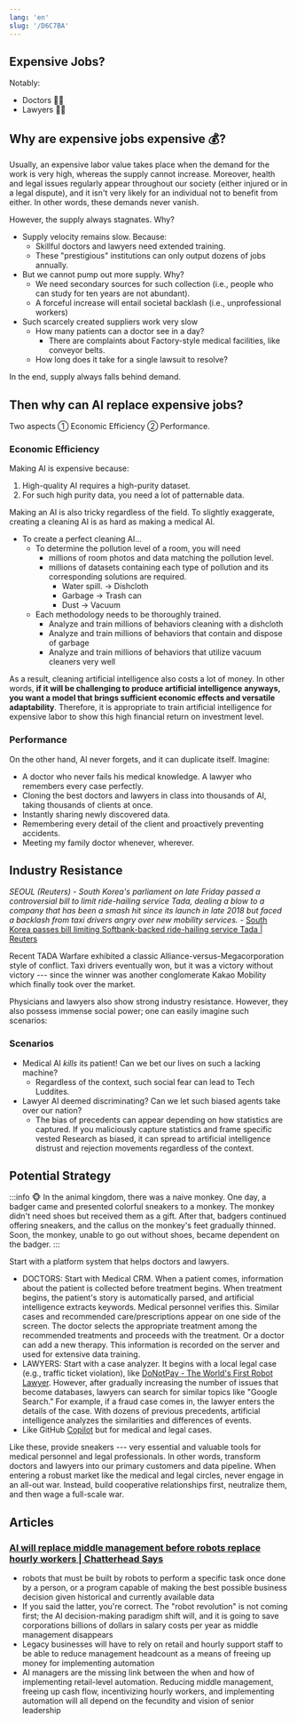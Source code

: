 ```yaml
---
lang: 'en'
slug: '/D6C7BA'
---
```


## Expensive Jobs?

Notably:

- Doctors 🧑‍⚕️
- Lawyers 🧑‍⚖️

## Why are expensive jobs expensive 💰?

Usually, an expensive labor value takes place when the demand for the work is very high, whereas the supply cannot increase. Moreover, health and legal issues regularly appear throughout our society (either injured or in a legal dispute), and it isn't very likely for an individual not to benefit from either. In other words, these demands never vanish.

However, the supply always stagnates. Why?

- Supply velocity remains slow. Because:
  - Skillful doctors and lawyers need extended training.
  - These "prestigious" institutions can only output dozens of jobs annually.
- But we cannot pump out more supply. Why?
  - We need secondary sources for such collection (i.e., people who can study for ten years are not abundant).
  - A forceful increase will entail societal backlash (i.e., unprofessional workers)
- Such scarcely created suppliers work very slow
  - How many patients can a doctor see in a day?
    - There are complaints about Factory-style medical facilities, like conveyor belts.
  - How long does it take for a single lawsuit to resolve?

In the end, supply always falls behind demand.

## Then why can AI replace expensive jobs?

Two aspects ① Economic Efficiency ② Performance.

### Economic Efficiency

Making AI is expensive because:

1.  High-quality AI requires a high-purity dataset.
2.  For such high purity data, you need a lot of patternable data.

Making an AI is also tricky regardless of the field. To slightly exaggerate, creating a cleaning AI is as hard as making a medical AI.

- To create a perfect cleaning AI...
  - To determine the pollution level of a room, you will need
    - millions of room photos and data matching the pollution level.
    - millions of datasets containing each type of pollution and its corresponding solutions are required.
      - Water spill. → Dishcloth
      - Garbage → Trash can
      - Dust → Vacuum
  - Each methodology needs to be thoroughly trained.
    - Analyze and train millions of behaviors cleaning with a dishcloth
    - Analyze and train millions of behaviors that contain and dispose of garbage
    - Analyze and train millions of behaviors that utilize vacuum cleaners very well

As a result, cleaning artificial intelligence also costs a lot of money. In other words, **if it will be challenging to produce artificial intelligence anyways, you want a model that brings sufficient economic effects and versatile adaptability**. Therefore, it is appropriate to train artificial intelligence for expensive labor to show this high financial return on investment level.

### Performance

On the other hand, AI never forgets, and it can duplicate itself. Imagine:

- A doctor who never fails his medical knowledge. A lawyer who remembers every case perfectly.
- Cloning the best doctors and lawyers in class into thousands of AI, taking thousands of clients at once.
- Instantly sharing newly discovered data.
- Remembering every detail of the client and proactively preventing accidents.
- Meeting my family doctor whenever, wherever.

## Industry Resistance

_SEOUL (Reuters) - South Korea's parliament on late Friday passed a controversial bill to limit ride-hailing service Tada, dealing a blow to a company that has been a smash hit since its launch in late 2018 but faced a backlash from taxi drivers angry over new mobility services._ - [South Korea passes bill limiting Softbank-backed ride-hailing service Tada | Reuters](https://www.reuters.com/article/us-socar-taxi/south-korea-passes-bill-limiting-softbank-backed-ride-hailing-service-tada-idUSKBN20T30P)

Recent TADA Warfare exhibited a classic Alliance-versus-Megacorporation style of conflict. Taxi drivers eventually won, but it was a victory without victory --- since the winner was another conglomerate Kakao Mobility which finally took over the market.

Physicians and lawyers also show strong industry resistance. However, they also possess immense social power; one can easily imagine such scenarios:

### Scenarios

- Medical AI _kills_ its patient! Can we bet our lives on such a lacking machine?
  - Regardless of the context, such social fear can lead to Tech Luddites.
- Lawyer AI deemed discriminating? Can we let such biased agents take over our nation?
  - The bias of precedents can appear depending on how statistics are captured. If you maliciously capture statistics and frame specific vested Research as biased, it can spread to artificial intelligence distrust and rejection movements regardless of the context.

## Potential Strategy

:::info 🐵
In the animal kingdom, there was a naive monkey. One day, a badger came and presented colorful sneakers to a monkey. The monkey didn't need shoes but received them as a gift. After that, badgers continued offering sneakers, and the callus on the monkey's feet gradually thinned. Soon, the monkey, unable to go out without shoes, became dependent on the badger.
:::

Start with a platform system that helps doctors and lawyers.

- DOCTORS: Start with Medical CRM. When a patient comes, information about the patient is collected before treatment begins. When treatment begins, the patient's story is automatically parsed, and artificial intelligence extracts keywords. Medical personnel verifies this. Similar cases and recommended care/prescriptions appear on one side of the screen. The doctor selects the appropriate treatment among the recommended treatments and proceeds with the treatment. Or a doctor can add a new therapy. This information is recorded on the server and used for extensive data training.
- LAWYERS: Start with a case analyzer. It begins with a local legal case (e.g., traffic ticket violation), like [DoNotPay - The World's First Robot Lawyer](https://donotpay.com/). However, after gradually increasing the number of issues that become databases, lawyers can search for similar topics like "Google Search." For example, if a fraud case comes in, the lawyer enters the details of the case. With dozens of previous precedents, artificial intelligence analyzes the similarities and differences of events.
- Like GitHub [Copilot](./../.././docs/pages/Copilot.md) but for medical and legal cases.

Like these, provide sneakers --- very essential and valuable tools for medical personnel and legal professionals. In other words, transform doctors and lawyers into our primary customers and data pipeline. When entering a robust market like the medical and legal circles, never engage in an all-out war. Instead, build cooperative relationships first, neutralize them, and then wage a full-scale war.

## Articles

### [AI will replace middle management before robots replace hourly workers | Chatterhead Says](https://chatterhead.bearblog.dev/ai-will-replace-middle-management-not-hourly-workers/)

- robots that must be built by robots to perform a specific task once done by a person, or a program capable of making the best possible business decision given historical and currently available data
- If you said the latter, you're correct. The "robot revolution" is not coming first; the AI decision-making paradigm shift will, and it is going to save corporations billions of dollars in salary costs per year as middle management disappears
- Legacy businesses will have to rely on retail and hourly support staff to be able to reduce management headcount as a means of freeing up money for implementing automation
- AI managers are the missing link between the when and how of implementing retail-level automation. Reducing middle management, freeing up cash flow, incentivizing hourly workers, and implementing automation will all depend on the fecundity and vision of senior leadership

<head>
  <html lang="en-US"/>
</head>
